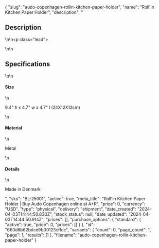 {
  "slug": "audo-copenhagen-rollin-kitchen-paper-holder",
  "name": "Roll'in Kitchen Paper Holder",
  "description": "<h2>Description</h2>\n<!-- split -->\n<p class=\"lead\"> </p>\n<!-- split -->\n<h2>Specifications</h2>\n<!-- split -->\n<h4>Size</h4>\n<p>9.4\" h x 4.7\" w x 4.7\" l (24X12X12cm)</p>\n<h4>Material</h4>\n<p>Metal</p>\n<h4>Details</h4>\n<p>Made in Denmark</p>",
  "sku": "BL-25001",
  "active": true,
  "meta_title": "Roll'in Kitchen Paper Holder | Buy Audo Copenhagen online at A+R",
  "price": 0,
  "currency": "USD",
  "type": "physical",
  "delivery": "shipment",
  "date_created": "2024-04-03T14:44:50.830Z",
  "stock_status": null,
  "date_updated": "2024-04-03T14:44:50.914Z",
  "prices": [],
  "purchase_options": {
    "standard": {
      "active": true,
      "price": 0,
      "prices": []
    }
  },
  "id": "660d6b62bdce9b00123cffcc",
  "variants": {
    "count": 0,
    "page_count": 1,
    "page": 1,
    "results": []
  },
  "filename": "audo-copenhagen-rollin-kitchen-paper-holder"
}